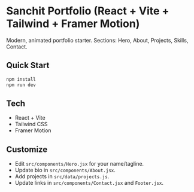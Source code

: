 
# Sanchit Portfolio (React + Vite + Tailwind + Framer Motion)

Modern, animated portfolio starter. Sections: Hero, About, Projects, Skills, Contact.

## Quick Start
```bash
npm install
npm run dev
```

## Tech
- React + Vite
- Tailwind CSS
- Framer Motion

## Customize
- Edit `src/components/Hero.jsx` for your name/tagline.
- Update bio in `src/components/About.jsx`.
- Add projects in `src/data/projects.js`.
- Update links in `src/components/Contact.jsx` and `Footer.jsx`.
